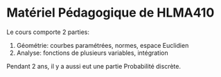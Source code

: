 # Matériel Pédagogique de HLMA410

Le cours comporte 2 parties:
  1. Géométrie: courbes paramétrées, normes, espace Euclidien
  2. Analyse: fonctions de plusieurs variables, intégration

Pendant 2 ans, il y a aussi eut une partie Probabilité discrète.
